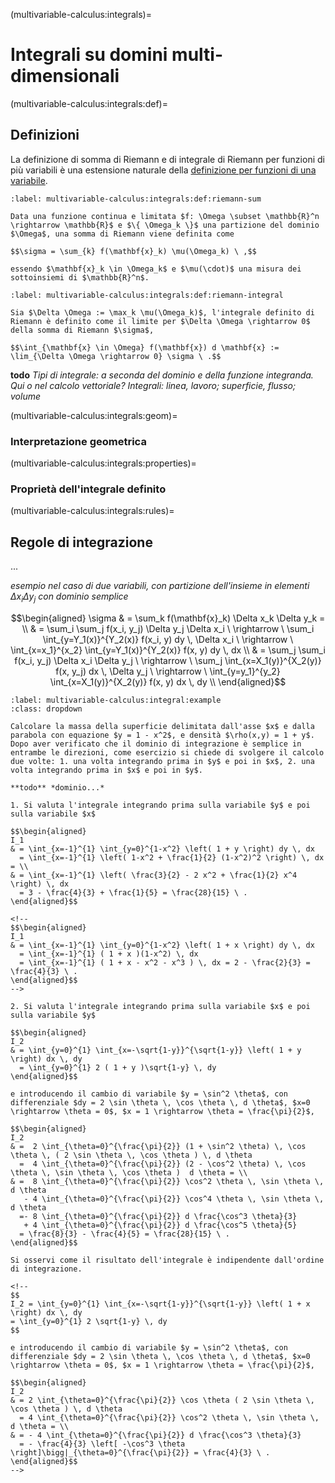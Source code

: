 (multivariable-calculus:integrals)=
# Integrali su domini multi-dimensionali

(multivariable-calculus:integrals:def)=
## Definizioni
La definizione di somma di Riemann e di integrale di Riemann per funzioni di più variabili è una estensione naturale della [definizione per funzioni di una variabile](infinitesimal-calculus:integrals:def).

```{prf:definition} Somma di Riemann
:label: multivariable-calculus:integrals:def:riemann-sum

Data una funzione continua e limitata $f: \Omega \subset \mathbb{R}^n \rightarrow \mathbb{R}$ e $\{ \Omega_k \}$ una partizione del dominio $\Omega$, una somma di Riemann viene definita come

$$\sigma = \sum_{k} f(\mathbf{x}_k) \mu(\Omega_k) \ ,$$

essendo $\mathbf{x}_k \in \Omega_k$ e $\mu(\cdot)$ una misura dei sottoinsiemi di $\mathbb{R}^n$.
```

```{prf:definition} Integrale di Riemann
:label: multivariable-calculus:integrals:def:riemann-integral

Sia $\Delta \Omega := \max_k \mu(\Omega_k)$, l'integrale definito di Riemann è definito come il limite per $\Delta \Omega \rightarrow 0$ della somma di Riemann $\sigma$,

$$\int_{\mathbf{x} \in \Omega} f(\mathbf{x}) d \mathbf{x} := \lim_{\Delta \Omega \rightarrow 0} \sigma \ .$$
```

**todo** *Tipi di integrale: a seconda del dominio e della funzione integranda. Qui o nel calcolo vettoriale? Integrali: linea, lavoro; superficie, flusso; volume*

(multivariable-calculus:integrals:geom)=
### Interpretazione geometrica

(multivariable-calculus:integrals:properties)=
### Proprietà dell'integrale definito

(multivariable-calculus:integrals:rules)=
## Regole di integrazione
...

*esempio nel caso di due variabili, con partizione dell'insieme in elementi $\Delta x_i \Delta y_j$ con dominio semplice*

$$\begin{aligned}
  \sigma 
 & = \sum_k f(\mathbf{x}_k) \Delta x_k \Delta y_k = \\
 & = \sum_i \sum_j f(x_i, y_j) \Delta y_j \Delta x_i 
  \ \rightarrow \ \sum_i \int_{y=Y_1(x)}^{Y_2(x)} f(x_i, y) dy \, \Delta x_i 
  \ \rightarrow \ \int_{x=x_1}^{x_2} \int_{y=Y_1(x)}^{Y_2(x)} f(x, y) dy \, dx  \\
 & = \sum_j \sum_i f(x_i, y_j) \Delta x_i \Delta y_j 
  \ \rightarrow \ \sum_j \int_{x=X_1(y)}^{X_2(y)} f(x, y_j) dx \, \Delta y_j 
  \ \rightarrow \ \int_{y=y_1}^{y_2} \int_{x=X_1(y)}^{X_2(y)} f(x, y) dx \, dy \\
\end{aligned}$$

```{prf:example}
:label: multivariable-calculus:integral:example
:class: dropdown

Calcolare la massa della superficie delimitata dall'asse $x$ e dalla parabola con equazione $y = 1 - x^2$, e densità $\rho(x,y) = 1 + y$. Dopo aver verificato che il dominio di integrazione è semplice in entrambe le direzioni, come esercizio si chiede di svolgere il calcolo due volte: 1. una volta integrando prima in $y$ e poi in $x$, 2. una volta integrando prima in $x$ e poi in $y$.

**todo** *dominio...*

1. Si valuta l'integrale integrando prima sulla variabile $y$ e poi sulla variabile $x$

$$\begin{aligned}
I_1 
& = \int_{x=-1}^{1} \int_{y=0}^{1-x^2} \left( 1 + y \right) dy \, dx 
  = \int_{x=-1}^{1} \left( 1-x^2 + \frac{1}{2} (1-x^2)^2 \right) \, dx = \\ 
& = \int_{x=-1}^{1} \left( \frac{3}{2} - 2 x^2 + \frac{1}{2} x^4 \right) \, dx      
  = 3 - \frac{4}{3} + \frac{1}{5} = \frac{28}{15} \ . 
\end{aligned}$$

<!--
$$\begin{aligned}
I_1 
& = \int_{x=-1}^{1} \int_{y=0}^{1-x^2} \left( 1 + x \right) dy \, dx 
  = \int_{x=-1}^{1} ( 1 + x )(1-x^2) \, dx      
  = \int_{x=-1}^{1} ( 1 + x - x^2 - x^3 ) \, dx = 2 - \frac{2}{3} = \frac{4}{3} \ .
\end{aligned}$$
-->

2. Si valuta l'integrale integrando prima sulla variabile $x$ e poi sulla variabile $y$

$$\begin{aligned}
I_2
& = \int_{y=0}^{1} \int_{x=-\sqrt{1-y}}^{\sqrt{1-y}} \left( 1 + y \right) dx \, dy 
  = \int_{y=0}^{1} 2 ( 1 + y )\sqrt{1-y} \, dy 
\end{aligned}$$

e introducendo il cambio di variabile $y = \sin^2 \theta$, con differenziale $dy = 2 \sin \theta \, \cos \theta \, d \theta$, $x=0 \rightarrow \theta = 0$, $x = 1 \rightarrow \theta = \frac{\pi}{2}$,

$$\begin{aligned}
I_2 
& =  2 \int_{\theta=0}^{\frac{\pi}{2}} (1 + \sin^2 \theta) \, \cos \theta \, ( 2 \sin \theta \, \cos \theta ) \, d \theta
  =  4 \int_{\theta=0}^{\frac{\pi}{2}} (2 - \cos^2 \theta) \, \cos \theta \, \sin \theta \, \cos \theta )  d \theta = \\
& =  8 \int_{\theta=0}^{\frac{\pi}{2}} \cos^2 \theta \, \sin \theta \,  d \theta
   - 4 \int_{\theta=0}^{\frac{\pi}{2}} \cos^4 \theta \, \sin \theta \,  d \theta 
  =- 8 \int_{\theta=0}^{\frac{\pi}{2}} d \frac{\cos^3 \theta}{3}
   + 4 \int_{\theta=0}^{\frac{\pi}{2}} d \frac{\cos^5 \theta}{5} 
  = \frac{8}{3} - \frac{4}{5} = \frac{28}{15} \ .
\end{aligned}$$

Si osservi come il risultato dell'integrale è indipendente dall'ordine di integrazione.

<!--
$$
I_2 = \int_{y=0}^{1} \int_{x=-\sqrt{1-y}}^{\sqrt{1-y}} \left( 1 + x \right) dx \, dy 
= \int_{y=0}^{1} 2 \sqrt{1-y} \, dy 
$$

e introducendo il cambio di variabile $y = \sin^2 \theta$, con differenziale $dy = 2 \sin \theta \, \cos \theta \, d \theta$, $x=0 \rightarrow \theta = 0$, $x = 1 \rightarrow \theta = \frac{\pi}{2}$,

$$\begin{aligned}
I_2 
& = 2 \int_{\theta=0}^{\frac{\pi}{2}} \cos \theta ( 2 \sin \theta \, \cos \theta ) \, d \theta 
  = 4 \int_{\theta=0}^{\frac{\pi}{2}} \cos^2 \theta \, \sin \theta \, d \theta = \\
& = - 4 \int_{\theta=0}^{\frac{\pi}{2}} d \frac{\cos^3 \theta}{3}
  = - \frac{4}{3} \left[ -\cos^3 \theta \right]\bigg|_{\theta=0}^{\frac{\pi}{2}} = \frac{4}{3} \ .
\end{aligned}$$
-->

```



<!--
(multivariable-calculus:integrals:thms)=
## Teoremi

(multivariable-calculus:integrals:examples)=
## Esempi
-->
